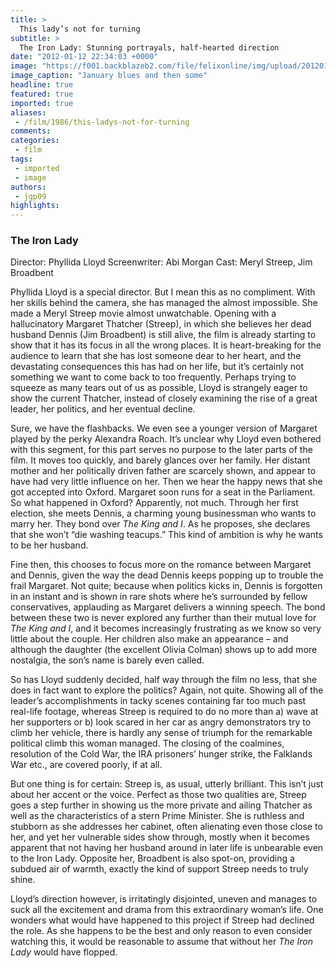 ```yaml
---
title: >
  This lady’s not for turning
subtitle: >
  The Iron Lady: Stunning portrayals, half-hearted direction
date: "2012-01-12 22:34:03 +0000"
image: "https://f001.backblazeb2.com/file/felixonline/img/upload/201201122233-cac111-the-iron-lady-2011.jpg"
image_caption: "January blues and then some"
headline: true
featured: true
imported: true
aliases:
 - /film/1986/this-ladys-not-for-turning
comments:
categories:
 - film
tags:
 - imported
 - image
authors:
 - jgp09
highlights:
---
```


###  The Iron Lady

Director: Phyllida Lloyd
Screenwriter: Abi Morgan
Cast: Meryl Streep, Jim Broadbent

Phyllida Lloyd is a special director. But I mean this as no compliment. With her skills behind the camera, she has managed the almost impossible. She made a Meryl Streep movie almost unwatchable.
 Opening with a hallucinatory Margaret Thatcher (Streep), in which she believes her dead husband Dennis (Jim Broadbent) is still alive, the film is already starting to show that it has its focus in all the wrong places. It is heart-breaking for the audience to learn that she has lost someone dear to her heart, and the devastating consequences this has had on her life, but it’s certainly not something we want to come back to too frequently. Perhaps trying to squeeze as many tears out of us as possible, Lloyd is strangely eager to show the current Thatcher, instead of closely examining the rise of a great leader, her politics, and her eventual decline.

Sure, we have the flashbacks. We even see a younger version of Margaret played by the perky Alexandra Roach. It’s unclear why Lloyd even bothered with this segment, for this part serves no purpose to the later parts of the film. It moves too quickly, and barely glances over her family. Her distant mother and her politically driven father are scarcely shown, and appear to have had very little influence on her. Then we hear the happy news that she got accepted into Oxford. Margaret soon runs for a seat in the Parliament. So what happened in Oxford? Apparently, not much. Through her first election, she meets Dennis, a charming young businessman who wants to marry her. They bond over _The King and I_. As he proposes, she declares that she won’t “die washing teacups.” This kind of ambition is why he wants to be her husband.

Fine then, this chooses to focus more on the romance between Margaret and Dennis, given the way the dead Dennis keeps popping up to trouble the frail Margaret. Not quite; because when politics kicks in, Dennis is forgotten in an instant and is shown in rare shots where he’s surrounded by fellow conservatives, applauding as Margaret delivers a winning speech. The bond between these two is never explored any further than their mutual love for _The King and I_, and it becomes increasingly frustrating as we know so very little about the couple. Her children also make an appearance – and although the daughter (the excellent Olivia Colman) shows up to add more nostalgia, the son’s name is barely even called.

So has Lloyd suddenly decided, half way through the film no less, that she does in fact want to explore the politics? Again, not quite. Showing all of the leader’s accomplishments in tacky scenes containing far too much past real-life footage, whereas Streep is required to do no more than a) wave at her supporters or b) look scared in her car as angry demonstrators try to climb her vehicle, there is hardly any sense of triumph for the remarkable political climb this woman managed. The closing of the coalmines, resolution of the Cold War, the IRA prisoners’ hunger strike, the Falklands War etc., are covered poorly, if at all.

But one thing is for certain: Streep is, as usual, utterly brilliant. This isn’t just about her accent or the voice. Perfect as those two qualities are, Streep goes a step further in showing us the more private and ailing Thatcher as well as the characteristics of a stern Prime Minister. She is ruthless and stubborn as she addresses her cabinet, often alienating even those close to her, and yet her vulnerable sides show through, mostly when it becomes apparent that not having her husband around in later life is unbearable even to the Iron Lady. Opposite her, Broadbent is also spot-on, providing a subdued air of warmth, exactly the kind of support Streep needs to truly shine.

Lloyd’s direction however, is irritatingly disjointed, uneven and manages to suck all the excitement and drama from this extraordinary woman’s life. One wonders what would have happened to this project if Streep had declined the role. As she happens to be the best and only reason to even consider watching this, it would be reasonable to assume that without her _The Iron Lady_ would have flopped.
